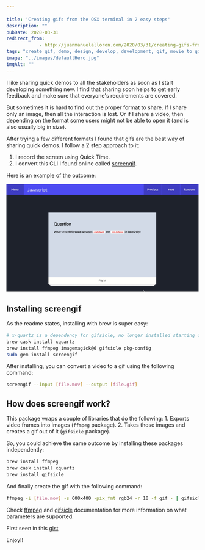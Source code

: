 ```yaml
---

title: 'Creating gifs from the OSX terminal in 2 easy steps'
description: ""
pubDate: 2020-03-31
redirect_from: 
            - http://juanmanuelalloron.com/2020/03/31/creating-gifs-from-the-osx-terminal-in-2-easy-steps/
tags: "create gif, demo, design, develop, development, gif, movie to gif, osx terminal, presentation, ui ux, ux, ux design, ux designer"
image: "../images/defaultHero.jpg"
imgAlt: ""
---
```

I like sharing quick demos to all the stakeholders as soon as I start developing something new. I find that sharing soon helps to get early feedback and make sure that everyone's requirements are covered.

But sometimes it is hard to find out the proper format to share. If I share only an image, then all the interaction is lost. Or if I share a video, then depending on the format some users might not be able to open it (and is also usually big in size).

After trying a few different formats I found that gifs are the best way of sharing quick demos. I follow a 2 step approach to it:

1. I record the screen using Quick Time.
2. I convert this CLI I found online called [screengif](https://github.com/dergachev/screengif).

Here is an example of the outcome:

![gif example](../images/2020-03-flash-cards.gif)

## Installing screengif

As the readme states, installing with brew is super easy:

```bash
# x-quartz is a dependency for gifsicle, no longer installed starting on 10.8
brew cask install xquartz
brew install ffmpeg imagemagick@6 gifsicle pkg-config
sudo gem install screengif
```

After installing, you can convert a video to a gif using the following command:

```bash
screengif --input [file.mov] --output [file.gif]
```

## How does screengif work?

This package wraps a couple of libraries that do the following: 1. Exports video frames into images (`ffmpeg` package). 2. Takes those images and creates a gif out of it (`gifsicle` package).

So, you could achieve the same outcome by installing these packages independently:

```bash 
brew install ffmpeg
brew cask install xquartz
brew install gifsicle
```

And finally create the gif with the following command:

```bash
ffmpeg -i [file.mov] -s 600x400 -pix_fmt rgb24 -r 10 -f gif - | gifsicle --optimize=3 --delay=3 > [file.gif]
```

Check [ffmpeg](https://ffmpeg.org/ffmpeg.html) and [gifsicle](https://www.lcdf.org/gifsicle/) documentation for more information on what parameters are supported.

First seen in this [gist](https://gist.github.com/dergachev/4627207)

Enjoy!!
